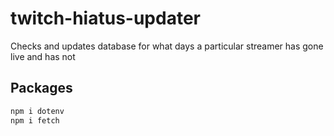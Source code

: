 # twitch-hiatus-updater
Checks and updates database for what days a particular streamer has gone live and has not

## Packages
```javascript
npm i dotenv
npm i fetch
```
